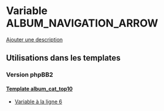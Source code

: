 # Variable ALBUM_NAVIGATION_ARROW
[Ajouter une description](https://fa-tvars.appspot.com/var/ALBUM_NAVIGATION_ARROW)

## Utilisations dans les templates

### Version phpBB2

#### [Template album_cat_top10](subsilver/album_cat_top10.md#readme)
* [Variable &agrave; la ligne 6](../subsilver/album_cat_top10.tpl#L6)